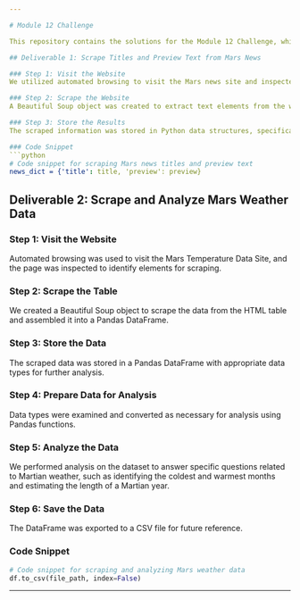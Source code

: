 ```yaml
---

# Module 12 Challenge

This repository contains the solutions for the Module 12 Challenge, which involves web scraping and data analysis related to Mars news and weather data.

## Deliverable 1: Scrape Titles and Preview Text from Mars News

### Step 1: Visit the Website
We utilized automated browsing to visit the Mars news site and inspected the page to identify the elements to scrape.

### Step 2: Scrape the Website
A Beautiful Soup object was created to extract text elements from the website, specifically the titles and preview text of the news articles.

### Step 3: Store the Results
The scraped information was stored in Python data structures, specifically a list of dictionaries, with each dictionary containing the title and preview of a news article.

### Code Snippet
```python
# Code snippet for scraping Mars news titles and preview text
news_dict = {'title': title, 'preview': preview}
```

## Deliverable 2: Scrape and Analyze Mars Weather Data

### Step 1: Visit the Website
Automated browsing was used to visit the Mars Temperature Data Site, and the page was inspected to identify elements for scraping.

### Step 2: Scrape the Table
We created a Beautiful Soup object to scrape the data from the HTML table and assembled it into a Pandas DataFrame.

### Step 3: Store the Data
The scraped data was stored in a Pandas DataFrame with appropriate data types for further analysis.

### Step 4: Prepare Data for Analysis
Data types were examined and converted as necessary for analysis using Pandas functions.

### Step 5: Analyze the Data
We performed analysis on the dataset to answer specific questions related to Martian weather, such as identifying the coldest and warmest months and estimating the length of a Martian year.

### Step 6: Save the Data
The DataFrame was exported to a CSV file for future reference.

### Code Snippet
```python
# Code snippet for scraping and analyzing Mars weather data
df.to_csv(file_path, index=False)
```

---
```

